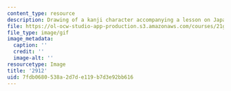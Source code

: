 ```yaml
---
content_type: resource
description: Drawing of a kanji character accompanying a lesson on Japanese.
file: https://ol-ocw-studio-app-production.s3.amazonaws.com/courses/21g-504-japanese-iv-spring-2009/7fdb0680538a2d7de119b7d3e92bb616_2912.gif
file_type: image/gif
image_metadata:
  caption: ''
  credit: ''
  image-alt: ''
resourcetype: Image
title: '2912'
uid: 7fdb0680-538a-2d7d-e119-b7d3e92bb616
---
```

